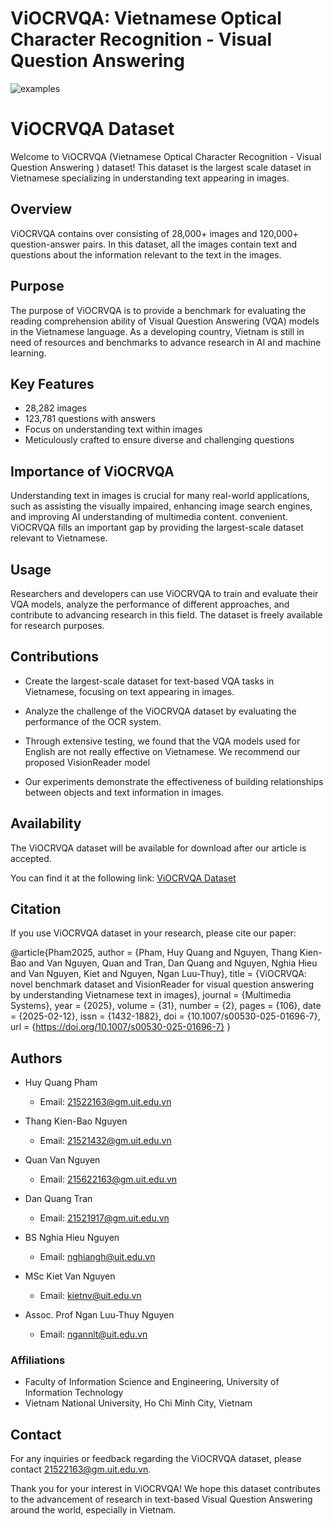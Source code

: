 ViOCRVQA: Vietnamese Optical Character Recognition - Visual Question Answering
=====

![examples](sample.png)

# ViOCRVQA Dataset

Welcome to ViOCRVQA (Vietnamese Optical Character Recognition - Visual Question Answering ) dataset! This dataset is the largest scale dataset in Vietnamese specializing in understanding text appearing in images.

## Overview

ViOCRVQA contains over consisting of 28,000+ images and 120,000+ question-answer pairs. In this dataset, all the images contain
text and questions about the information relevant to the text in the images.

## Purpose

The purpose of ViOCRVQA is to provide a benchmark for evaluating the reading comprehension ability of Visual Question Answering (VQA) models in the Vietnamese language. As a developing country, Vietnam is still in need of resources and benchmarks to advance research in AI and machine learning.

## Key Features

- 28,282 images
- 123,781 questions with answers
- Focus on understanding text within images
- Meticulously crafted to ensure diverse and challenging questions

## Importance of ViOCRVQA

Understanding text in images is crucial for many real-world applications, such as assisting the visually impaired, enhancing image search engines, and improving AI understanding of multimedia content. convenient. ViOCRVQA fills an important gap by providing the largest-scale dataset relevant to Vietnamese.

## Usage

Researchers and developers can use ViOCRVQA to train and evaluate their VQA models, analyze the performance of different approaches, and contribute to advancing research in this field. The dataset is freely available for research purposes.

## Contributions
- Create the largest-scale dataset for text-based VQA tasks in Vietnamese, focusing on text appearing in images.

- Analyze the challenge of the ViOCRVQA dataset by evaluating the performance of the OCR system.

- Through extensive testing, we found that the VQA models used for English are not really effective on Vietnamese. We recommend our proposed VisionReader model

- Our experiments demonstrate the effectiveness of building relationships between objects and text information in images.

## Availability

The ViOCRVQA dataset will be available for download after our article is accepted.

You can find it at the following link: [ViOCRVQA Dataset](link)

## Citation

If you use ViOCRVQA dataset in your research, please cite our paper:

@article{Pham2025,
  author    = {Pham, Huy Quang and Nguyen, Thang Kien-Bao and Van Nguyen, Quan and Tran, Dan Quang and Nguyen, Nghia Hieu and Van Nguyen, Kiet and Nguyen, Ngan Luu-Thuy},
  title     = {ViOCRVQA: novel benchmark dataset and VisionReader for visual question answering by understanding Vietnamese text in images},
  journal   = {Multimedia Systems},
  year      = {2025},
  volume    = {31},
  number    = {2},
  pages     = {106},
  date      = {2025-02-12},
  issn      = {1432-1882},
  doi       = {10.1007/s00530-025-01696-7},
  url       = {https://doi.org/10.1007/s00530-025-01696-7}
}

## Authors
- Huy Quang Pham
  - Email: [21522163@gm.uit.edu.vn](mailto:21522163@gm.uit.edu.vn)

- Thang Kien-Bao Nguyen
  - Email: [21521432@gm.uit.edu.vn](mailto:21521432@gm.uit.edu.vn)

- Quan Van Nguyen
  - Email: [215622163@gm.uit.edu.vn](mailto:215622163@gm.uit.edu.vn)

- Dan Quang Tran
  - Email: [21521917@gm.uit.edu.vn](mailto:21521917@gm.uit.edu.vn)


- BS Nghia Hieu Nguyen
  - Email: [nghiangh@uit.edu.vn](mailto:nghiangh@uit.edu.vn)

- MSc Kiet Van Nguyen
  - Email: [kietnv@uit.edu.vn](mailto:kietnv@uit.edu.vn)

- Assoc. Prof Ngan Luu-Thuy Nguyen
  - Email: [ngannlt@uit.edu.vn](mailto:ngannlt@uit.edu.vn)

### Affiliations

- Faculty of Information Science and Engineering, University of Information Technology
- Vietnam National University, Ho Chi Minh City, Vietnam

## Contact

For any inquiries or feedback regarding the ViOCRVQA dataset, please contact  [21522163@gm.uit.edu.vn](mailto:215622163@gm.uit.edu.vn).

Thank you for your interest in ViOCRVQA! We hope this dataset contributes to the advancement of research in text-based Visual Question Answering around the world, especially in Vietnam.